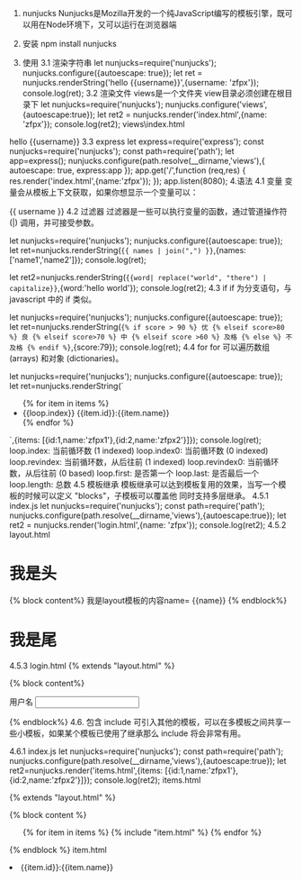 1. nunjucks
Nunjucks是Mozilla开发的一个纯JavaScript编写的模板引擎，既可以用在Node环境下，又可以运行在浏览器端

2. 安装
npm install nunjucks
3. 使用
3.1 渲染字符串
let nunjucks=require('nunjucks');
nunjucks.configure({autoescape: true});
let ret = nunjucks.renderString('hello {{username}}',{username: 'zfpx'});
console.log(ret);
3.2 渲染文件
views是一个文件夹
view目录必须创建在根目录下
let nunjucks=require('nunjucks');
nunjucks.configure('views',{autoescape:true});
let ret2 = nunjucks.render('index.html',{name: 'zfpx'});
console.log(ret2);
views\index.html

hello {{username}}
3.3 express
let express=require('express');
const nunjucks=require('nunjucks');
const path=require('path');
let app=express();
nunjucks.configure(path.resolve(__dirname,'views'),{
    autoescape: true,
    express:app
});
app.get('/',function (req,res) {
    res.render('index.html',{name:'zfpx'});
});
app.listen(8080);
4.语法
4.1 变量
变量会从模板上下文获取，如果你想显示一个变量可以：

{{ username }}
4.2 过滤器
过滤器是一些可以执行变量的函数，通过管道操作符 (|) 调用，并可接受参数。

let nunjucks=require('nunjucks');
nunjucks.configure({autoescape: true});
let ret=nunjucks.renderString(`
{{ names | join(",") }}
`,{names: ['name1','name2']});
console.log(ret);

let ret2=nunjucks.renderString(`
{{word| replace("world", "there") | capitalize}}
`,{word:'hello world'});
console.log(ret2);
4.3 if
if 为分支语句，与 javascript 中的 if 类似。

let nunjucks=require('nunjucks');
nunjucks.configure({autoescape: true});
let ret=nunjucks.renderString(`
{% if score > 90 %}
 优
{% elseif score>80 %}
 良
{% elseif score>70 %}
 中
{% elseif score >60 %}
 及格
{% else %}
 不及格
{% endif %}
`,{score:79});
console.log(ret);
4.4 for
for 可以遍历数组 (arrays) 和对象 (dictionaries)。

let nunjucks=require('nunjucks');
nunjucks.configure({autoescape: true});
let ret=nunjucks.renderString(`
<ul>
 {% for item in items %}
   <li>{{loop.index}} {{item.id}}:{{item.name}}</li>
   {% endfor %}
</ul>
`,{items: [{id:1,name:'zfpx1'},{id:2,name:'zfpx2'}]});
console.log(ret);
loop.index: 当前循环数 (1 indexed)
loop.index0: 当前循环数 (0 indexed)
loop.revindex: 当前循环数，从后往前 (1 indexed)
loop.revindex0: 当前循环数，从后往前 (0 based)
loop.first: 是否第一个
loop.last: 是否最后一个
loop.length: 总数
4.5 模板继承
模板继承可以达到模板复用的效果，当写一个模板的时候可以定义 "blocks"，子模板可以覆盖他
同时支持多层继承。
4.5.1 index.js
let nunjucks=require('nunjucks');
const path=require('path');
nunjucks.configure(path.resolve(__dirname,'views'),{autoescape:true});
let ret2 = nunjucks.render('login.html',{name: 'zfpx'});
console.log(ret2);
4.5.2 layout.html
<!DOCTYPE html>
<html lang="en">
<head>
  <meta charset="UTF-8">
  <meta name="viewport" content="width=device-width, initial-scale=1.0">
  <meta http-equiv="X-UA-Compatible" content="ie=edge">
  <title>layout模板</title>
</head>
<body>
  <h1>我是头</h1>
  {% block content%}
    我是layout模板的内容name= {{name}}
  {% endblock%}
  <h1>我是尾</h1>
</body>
</html>
4.5.3 login.html
{% extends "layout.html" %}

{% block content%}
<form action="">
    用户名 <input type="text">
</form>
{% endblock%}
4.6. 包含
include 可引入其他的模板，可以在多模板之间共享一些小模板，如果某个模板已使用了继承那么 include 将会非常有用。

4.6.1 index.js
let nunjucks=require('nunjucks');
const path=require('path');
nunjucks.configure(path.resolve(__dirname,'views'),{autoescape:true});
let ret2=nunjucks.render('items.html',{items: [{id:1,name:'zfpx1'},{id:2,name:'zfpx2'}]});
console.log(ret2);
items.html

{% extends "layout.html" %}

{% block content %}
      <ul>
          {% for item in items %}
          {% include "item.html" %}
        {% endfor %}  
      </ul>
{% endblock %}
item.html

<li>{{item.id}}:{{item.name}}</li>